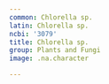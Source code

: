 ```yaml
---
common: Chlorella sp.
latin: Chlorella sp.
ncbi: '3079'
title: Chlorella sp.
group: Plants and Fungi
image: .na.character

---
```

